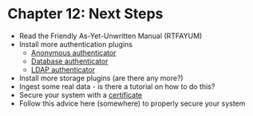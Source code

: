 Chapter 12: Next Steps
======================

- Read the Friendly As-Yet-Unwritten Manual (RTFAYUM)
- Install more authentication plugins
  - [Anonymous authenticator](https://repo.icatproject.org/site/authn/anon/2.0.1/installation.html)
  - [Database authenticator](https://repo.icatproject.org/site/authn/db/2.0.1/installation.html)
  - [LDAP authenticator](https://repo.icatproject.org/site/authn/ldap/2.0.1/installation.html)
- Install more storage plugins (are there any more?)
- Ingest some real data - is there a tutorial on how to do this?
- Secure your system with a [certificate](https://icatproject.org/installation/glassfish-certificate/)
- Follow this advice here (somewhere) to properly secure your system
